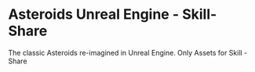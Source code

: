 # Asteroids Unreal Engine - Skill-Share
The classic Asteroids re-imagined in Unreal Engine. Only Assets for Skill -Share
